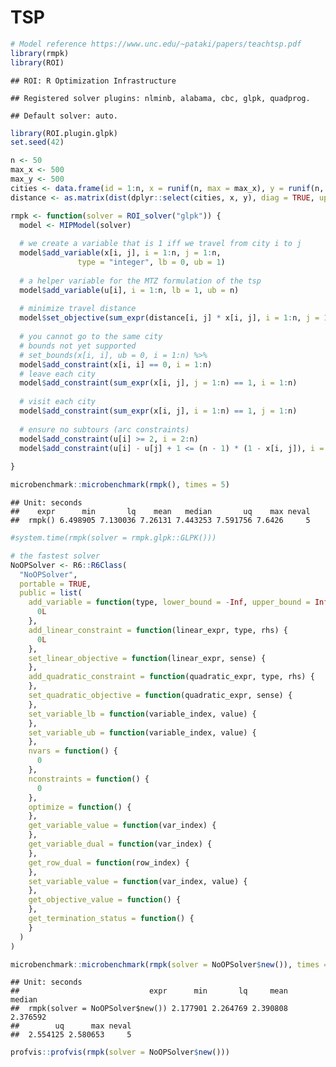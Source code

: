 TSP
================

``` r
# Model reference https://www.unc.edu/~pataki/papers/teachtsp.pdf
library(rmpk)
library(ROI)
```

    ## ROI: R Optimization Infrastructure

    ## Registered solver plugins: nlminb, alabama, cbc, glpk, quadprog.

    ## Default solver: auto.

``` r
library(ROI.plugin.glpk)
set.seed(42)

n <- 50
max_x <- 500
max_y <- 500
cities <- data.frame(id = 1:n, x = runif(n, max = max_x), y = runif(n, max = max_y))
distance <- as.matrix(dist(dplyr::select(cities, x, y), diag = TRUE, upper = TRUE))

rmpk <- function(solver = ROI_solver("glpk")) {
  model <- MIPModel(solver)
  
  # we create a variable that is 1 iff we travel from city i to j
  model$add_variable(x[i, j], i = 1:n, j = 1:n, 
               type = "integer", lb = 0, ub = 1)
  
  # a helper variable for the MTZ formulation of the tsp
  model$add_variable(u[i], i = 1:n, lb = 1, ub = n)
  
  # minimize travel distance
  model$set_objective(sum_expr(distance[i, j] * x[i, j], i = 1:n, j = 1:n), "min")
  
  # you cannot go to the same city
  # bounds not yet supported
  # set_bounds(x[i, i], ub = 0, i = 1:n) %>%
  model$add_constraint(x[i, i] == 0, i = 1:n)
  # leave each city
  model$add_constraint(sum_expr(x[i, j], j = 1:n) == 1, i = 1:n)
  
  # visit each city
  model$add_constraint(sum_expr(x[i, j], i = 1:n) == 1, j = 1:n)
  
  # ensure no subtours (arc constraints)
  model$add_constraint(u[i] >= 2, i = 2:n)
  model$add_constraint(u[i] - u[j] + 1 <= (n - 1) * (1 - x[i, j]), i = 2:n, j = 2:n)
  
}

microbenchmark::microbenchmark(rmpk(), times = 5)
```

    ## Unit: seconds
    ##    expr      min       lq    mean   median       uq    max neval
    ##  rmpk() 6.498905 7.130036 7.26131 7.443253 7.591756 7.6426     5

``` r
#system.time(rmpk(solver = rmpk.glpk::GLPK()))
```

``` r
# the fastest solver
NoOPSolver <- R6::R6Class(
  "NoOPSolver",
  portable = TRUE,
  public = list(
    add_variable = function(type, lower_bound = -Inf, upper_bound = Inf) {
      0L
    },
    add_linear_constraint = function(linear_expr, type, rhs) {
      0L
    },
    set_linear_objective = function(linear_expr, sense) {
    },
    add_quadratic_constraint = function(quadratic_expr, type, rhs) {
    },
    set_quadratic_objective = function(quadratic_expr, sense) {
    },
    set_variable_lb = function(variable_index, value) {
    },
    set_variable_ub = function(variable_index, value) {
    },
    nvars = function() {
      0
    },
    nconstraints = function() {
      0
    },
    optimize = function() {
    },
    get_variable_value = function(var_index) {
    },
    get_variable_dual = function(var_index) {
    },
    get_row_dual = function(row_index) {
    },
    set_variable_value = function(var_index, value) {
    },
    get_objective_value = function() {
    },
    get_termination_status = function() {
    }
  )
)
```

``` r
microbenchmark::microbenchmark(rmpk(solver = NoOPSolver$new()), times = 5)
```

    ## Unit: seconds
    ##                             expr      min       lq     mean   median
    ##  rmpk(solver = NoOPSolver$new()) 2.177901 2.264769 2.390808 2.376592
    ##        uq      max neval
    ##  2.554125 2.580653     5

``` r
profvis::profvis(rmpk(solver = NoOPSolver$new()))
```
